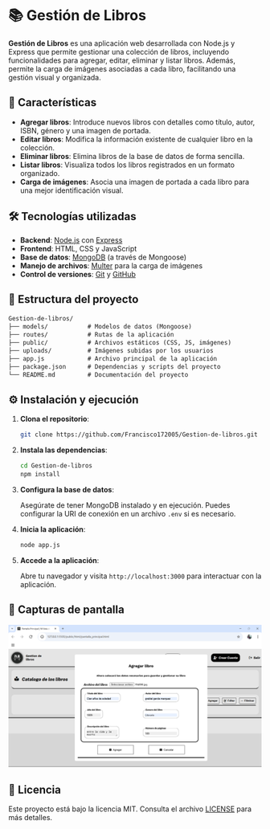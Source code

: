 
# 📚 Gestión de Libros

**Gestión de Libros** es una aplicación web desarrollada con Node.js y Express que permite gestionar una colección de libros, incluyendo funcionalidades para agregar, editar, eliminar y listar libros. Además, permite la carga de imágenes asociadas a cada libro, facilitando una gestión visual y organizada.

## 🚀 Características

* **Agregar libros**: Introduce nuevos libros con detalles como título, autor, ISBN, género y una imagen de portada.
* **Editar libros**: Modifica la información existente de cualquier libro en la colección.
* **Eliminar libros**: Elimina libros de la base de datos de forma sencilla.
* **Listar libros**: Visualiza todos los libros registrados en un formato organizado.
* **Carga de imágenes**: Asocia una imagen de portada a cada libro para una mejor identificación visual.

## 🛠️ Tecnologías utilizadas

* **Backend**: [Node.js](https://nodejs.org/) con [Express](https://expressjs.com/)
* **Frontend**: HTML, CSS y JavaScript
* **Base de datos**: [MongoDB](https://www.mongodb.com/) (a través de Mongoose)
* **Manejo de archivos**: [Multer](https://github.com/expressjs/multer) para la carga de imágenes
* **Control de versiones**: [Git](https://git-scm.com/) y [GitHub](https://github.com/)

## 📂 Estructura del proyecto

```
Gestion-de-libros/
├── models/           # Modelos de datos (Mongoose)
├── routes/           # Rutas de la aplicación
├── public/           # Archivos estáticos (CSS, JS, imágenes)
├── uploads/          # Imágenes subidas por los usuarios
├── app.js            # Archivo principal de la aplicación
├── package.json      # Dependencias y scripts del proyecto
└── README.md         # Documentación del proyecto
```

## ⚙️ Instalación y ejecución

1. **Clona el repositorio**:

   ```bash
   git clone https://github.com/Francisco172005/Gestion-de-libros.git
   ```

2. **Instala las dependencias**:

   ```bash
   cd Gestion-de-libros
   npm install
   ```

3. **Configura la base de datos**:

   Asegúrate de tener MongoDB instalado y en ejecución. Puedes configurar la URI de conexión en un archivo `.env` si es necesario.

4. **Inicia la aplicación**:

   ```bash
   node app.js
   ```

5. **Accede a la aplicación**:

   Abre tu navegador y visita `http://localhost:3000` para interactuar con la aplicación.

## 📸 Capturas de pantalla

![image ALt](https://github.com/Francisco172005/Gestion-de-libros/blob/4c7e1e3c627ff03a98bb105750f9f682ee79634c/Captura%20de%20pantalla%202025-06-04%20124518.png)

## 📄 Licencia

Este proyecto está bajo la licencia MIT. Consulta el archivo [LICENSE](LICENSE) para más detalles.
